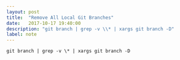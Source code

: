 ```yaml
---
layout: post
title:  "Remove All Local Git Branches"
date:   2017-10-17 19:40:00
description: "git branch | grep -v \\* | xargs git branch -D"
label: note
---
```


``` shell
git branch | grep -v \* | xargs git branch -D
```
